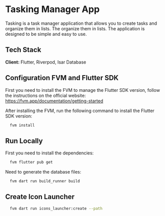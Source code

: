 # Tasking Manager App

Tasking is a task manager application that allows you to create tasks and
organize them in lists. The organize them in lists. The application is designed to be simple and easy to
use.

## Tech Stack

**Client:** Flutter, Riverpod, Isar Database

<!-- **Server:** Firebase -->

## Configuration FVM and Flutter SDK

First you need to install the FVM to manage the Flutter SDK version, follow the instructions
on the official website: https://fvm.app/documentation/getting-started

After installing the FVM, run the following command to install the Flutter SDK version:

```bash
  fvm install
```

<!-- ## Configuration Firebase

Install the FlutterFire CLI to configure Firebase for the project, follow the
instructions on the official website: https://firebase.google.com/docs/flutter/setup

After installing the FlutterFire CLI, run the following command to configure Firebase for the project:

```bash
  flutterfire configure -p firebase-project-id
``` -->

## Run Locally

First you need to install the dependencies:

```bash
  fvm flutter pub get
```

Need to generate the database files:

```bash
  fvm dart run build_runner build
```

## Create Icon Launcher

```bash
  fvm dart run icons_launcher:create --path
```
